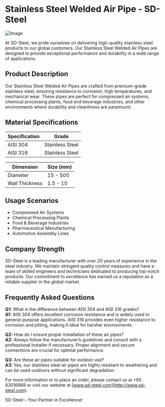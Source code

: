 # Stainless Steel Welded Air Pipe - SD-Steel

![Image](https://github.com/user-attachments/assets/2567258e-e124-4816-932d-1809bd27ef0b)

At SD-Steel, we pride ourselves on delivering high-quality stainless steel products to our global customers. Our Stainless Steel Welded Air Pipes are designed to provide exceptional performance and durability in a wide range of applications.

## Product Description
Our Stainless Steel Welded Air Pipes are crafted from premium-grade stainless steel, ensuring resistance to corrosion, high temperatures, and mechanical wear. These pipes are perfect for compressed air systems, chemical processing plants, food and beverage industries, and other environments where durability and cleanliness are paramount.

## Material Specifications
| Specification | Grade |
|---------------|-------|
| AISI 304      | Stainless Steel |
| AISI 316      | Stainless Steel |

| Dimension | Size (mm) |
|-----------|-----------|
| Diameter  | 15 - 500  |
| Wall Thickness | 1.5 - 10 |

## Usage Scenarios
- Compressed Air Systems
- Chemical Processing Plants
- Food & Beverage Industries
- Pharmaceutical Manufacturing
- Automotive Assembly Lines

## Company Strength
SD-Steel is a leading manufacturer with over 20 years of experience in the steel industry. We maintain stringent quality control measures and have a team of skilled engineers and technicians dedicated to producing top-notch products. Our commitment to excellence has earned us a reputation as a reliable supplier in the global market.

## Frequently Asked Questions
**Q1:** What is the difference between AISI 304 and AISI 316 grades?  
**A1:** AISI 304 offers excellent corrosion resistance and is widely used in general-purpose applications. AISI 316 provides even higher resistance to corrosion and pitting, making it ideal for harsher environments.

**Q2:** How do I ensure proper installation of these air pipes?  
**A2:** Always follow the manufacturer’s guidelines and consult with a professional installer if necessary. Proper alignment and secure connections are crucial for optimal performance.

**Q3:** Are these air pipes suitable for outdoor use?  
**A3:** Yes, our stainless steel air pipes are highly resistant to weathering and can be used outdoors without significant degradation.

For more information or to place an order, please contact us at +65 83016969 or visit our website at [www.sd-steel.com](http://www.sd-steel.com).

SD-Steel – Your Partner in Excellence!